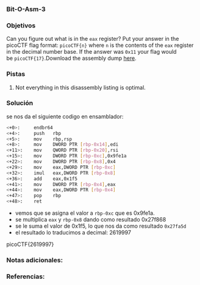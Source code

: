 ### Bit-O-Asm-3

### Objetivos 
Can you figure out what is in the `eax` register? Put your answer in the picoCTF flag format: `picoCTF{n}` where `n` is the contents of the `eax` register in the decimal number base. If the answer was `0x11` your flag would be `picoCTF{17}`.Download the assembly dump [here](https://artifacts.picoctf.net/c/530/disassembler-dump0_c.txt).

### Pistas
1. Not everything in this disassembly listing is optimal.

### Solución 

se nos da el siguiente codigo en ensamblador:
``` bash
<+0>:     endbr64 
<+4>:     push   rbp
<+5>:     mov    rbp,rsp
<+8>:     mov    DWORD PTR [rbp-0x14],edi
<+11>:    mov    QWORD PTR [rbp-0x20],rsi
<+15>:    mov    DWORD PTR [rbp-0xc],0x9fe1a
<+22>:    mov    DWORD PTR [rbp-0x8],0x4
<+29>:    mov    eax,DWORD PTR [rbp-0xc]
<+32>:    imul   eax,DWORD PTR [rbp-0x8]
<+36>:    add    eax,0x1f5
<+41>:    mov    DWORD PTR [rbp-0x4],eax
<+44>:    mov    eax,DWORD PTR [rbp-0x4]
<+47>:    pop    rbp
<+48>:    ret
```

- vemos que se asigna el valor a `rbp-0xc` que es 0x9fe1a.
- se multiplica `eax` y `rbp-0x8` dando como resultado 0x27f868
- se le suma el valor de 0x1f5, lo que nos da como resultado `0x27fa5d`
- el resultado lo traducimos a decimal: 2619997

picoCTF{2619997}

### Notas adicionales:

### Referencias: